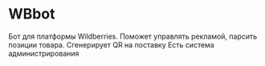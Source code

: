 # WBbot
Бот для платформы Wildberries. Поможет управлять рекламой, парсить позиции товара. Сгенерирует QR на поставку
Есть система администрирования
